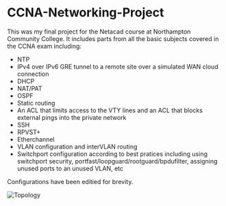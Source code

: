 # CCNA-Networking-Project
This was my final project for the Netacad course at Northampton Community College. It includes parts from all the basic subjects covered in the CCNA exam including:
   * NTP 
   * IPv4 over IPv6 GRE tunnel to a remote site over a simulated WAN cloud connection
   * DHCP
   * NAT/PAT
   * OSPF
   * Static routing
   * An ACL that limits access to the VTY lines and an ACL that blocks external pings into the private network
   * SSH 
   * RPVST+
   * Etherchannel
   * VLAN configuration and interVLAN routing
   * Switchport configuration according to best pratices including using switchport security, portfast/loopguard/rootguard/bpdufilter, assigning unused          ports to an unused VLAN, etc
  
Configurations have been editied for brevity.
   
![Topology]([https://i.imgur.com/cqs0M1b.png])
